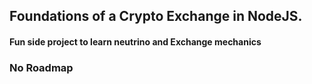 ## Foundations of a Crypto Exchange in NodeJS.

#### Fun side project to learn neutrino and Exchange mechanics

### No Roadmap

